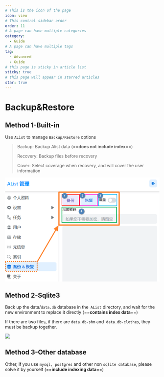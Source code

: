 ```yaml
---
# This is the icon of the page
icon: view
# This control sidebar order
order: 11
# A page can have multiple categories
category:
  - Guide
# A page can have multiple tags
tag:
  - Advanced
  - Guide
# this page is sticky in article list
sticky: true
# this page will appear in starred articles
star: true
---
```


# Backup&Restore

## **Method 1-Built-in**

Use `AList` to manage `Backup/Restore` options

> Backup: Backup Alist data (==**does not include index**==) 
>
> Recovery: Backup files before recovery 
>
> Cover: Select coverage when recovery, and will cover the user information

![](/img/advanced/backup.png)



## **Method 2-Sqlite3**

Back up the data/`data.db` database in the` AList` directory, and wait for the new environment to replace it directly (==**contains index data**==)

 If there are two files, if there are `data.db-shm` and` data.db-clothes`, they must be backup together.

![](/img/advanced/sqlite3.png)



## **Method 3-Other database**

Other, if you use `mysql, postgres` and other non ` sqlite database `, please solve it by yourself (==**include indexing data**==)
